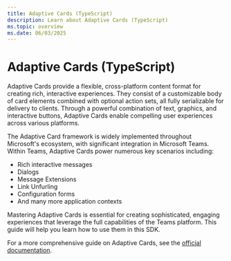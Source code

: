 ```yaml
---
title: Adaptive Cards (TypeScript)
description: Learn about Adaptive Cards (TypeScript)
ms.topic: overview
ms.date: 06/03/2025
---
```


# Adaptive Cards (TypeScript)

Adaptive Cards provide a flexible, cross-platform content format for creating rich, interactive experiences. They consist of a customizable body of card elements combined with optional action sets, all fully serializable for delivery to clients. Through a powerful combination of text, graphics, and interactive buttons, Adaptive Cards enable compelling user experiences across various platforms.

The Adaptive Card framework is widely implemented throughout Microsoft's ecosystem, with significant integration in Microsoft Teams. Within Teams, Adaptive Cards power numerous key scenarios including:

- Rich interactive messages
- Dialogs
- Message Extensions
- Link Unfurling
- Configuration forms
- And many more application contexts

Mastering Adaptive Cards is essential for creating sophisticated, engaging experiences that leverage the full capabilities of the Teams platform. This guide will help you learn how to use them in this SDK.

For a more comprehensive guide on Adaptive Cards, see the [official documentation](https://adaptivecards.microsoft.com/).
